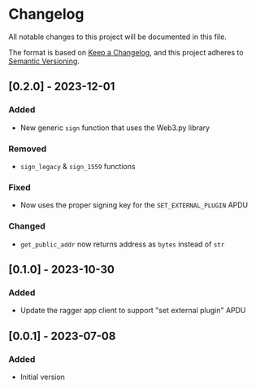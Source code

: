 # Changelog

All notable changes to this project will be documented in this file.

The format is based on [Keep a Changelog](https://keepachangelog.com/en/1.0.0/),
and this project adheres to [Semantic Versioning](https://semver.org/spec/v2.0.0.html).

## [0.2.0] - 2023-12-01

### Added

- New generic `sign` function that uses the Web3.py library

### Removed

- `sign_legacy` & `sign_1559` functions

### Fixed

- Now uses the proper signing key for the `SET_EXTERNAL_PLUGIN` APDU

### Changed

- `get_public_addr` now returns address as `bytes` instead of `str`

## [0.1.0] - 2023-10-30

### Added

- Update the ragger app client to support "set external plugin" APDU

## [0.0.1] - 2023-07-08

### Added

- Initial version
